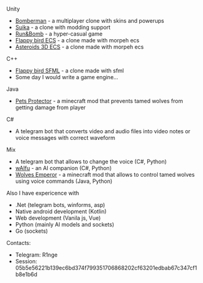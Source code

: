 Unity  
- [Bomberman](https://github.com/R1nge/BomberMan) - a multiplayer clone with skins and powerups  
- [Suika](https://github.com/R1nge/Suika) - a clone with modding support  
- [Run&Bomb](https://github.com/R1nge/RunAndBomb) - a hyper-casual game  
- [Flappy bird ECS](https://github.com/R1nge/MorpehECS_FlappyBird) - a clone made with morpeh ecs  
- [Asteroids 3D ECS](https://github.com/R1nge/MorpehECS_3D_Asteroids) - a clone made with morpeh ecs  

C++  
- [Flappy bird SFML](https://github.com/R1nge/FlappyBird_SFML) - a clone made with sfml  
- Some day I would write a game engine...

Java
- [Pets Protector](https://modrinth.com/mod/pets-protector/) - a minecraft mod that prevents tamed wolves from getting damage from player

C#
- A telegram bot that converts video and audio files into video notes or voice messages with correct waveform

Mix
- A telegram bot that allows to change the voice (C#, Python)
- [wAIfu](https://github.com/R1nge/OpenWaifu) - an AI companion (C#, Python)
- [Wolves Emperor](https://modrinth.com/mod/wolves-emperor/) - a minecraft mod that allows to control tamed wolves using voice commands (Java, Python)

Also I have expericence with
- .Net (telegram bots, winforms, asp)  
- Native android development (Kotlin)  
- Web development (Vanila js, Vue)  
- Python (mainly AI models and sockets)  
- Go (sockets)  

Contacts:
- Telegram: R1nge  
- Session: 05b5e56221b139ec6bd374f799351706868202cf63201edbab67c347cf1b8e1b6d
